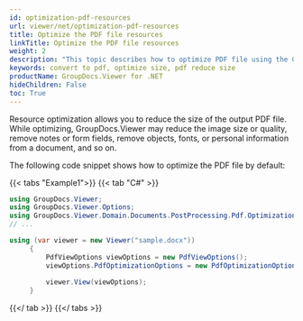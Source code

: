 ```yaml
---
id: optimization-pdf-resources
url: viewer/net/optimization-pdf-resources
title: Optimize the PDF file resources
linkTitle: Optimize the PDF file resources
weight: 2
description: "This topic describes how to optimize PDF file using the GroupDocs.Viewer .NET API (C#) to reduce size."
keywords: convert to pdf, optimize size, pdf reduce size
productName: GroupDocs.Viewer for .NET
hideChildren: False
toc: True
---
```

Resource optimization allows you to reduce the size of the output PDF file. While optimizing, GroupDocs.Viewer may reduce the image size or quality, remove notes or form fields, remove objects, fonts, or personal information from a document, and so on.

The following code snippet shows how to optimize the PDF file by default:

{{< tabs "Example1">}}
{{< tab "C#" >}}
```csharp
using GroupDocs.Viewer;
using GroupDocs.Viewer.Options;
using GroupDocs.Viewer.Domain.Documents.PostProcessing.Pdf.Optimization;
// ...

using (var viewer = new Viewer("sample.docx"))
     {
         PdfViewOptions viewOptions = new PdfViewOptions();
         viewOptions.PdfOptimizationOptions = new PdfOptimizationOptions();
     
         viewer.View(viewOptions);
     }
```
{{</ tab >}}
{{</ tabs >}}


